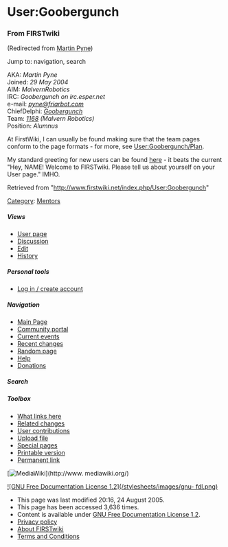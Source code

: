 # User:Goobergunch

### From FIRSTwiki

(Redirected from [Martin Pyne](/index.php?title=Martin_Pyne&redirect=no
"Martin Pyne" ))

Jump to: navigation, search

AKA: _Martin Pyne_  
Joined: _29 May 2004_  
AIM: _MalvernRobotics_  
IRC: _Goobergunch on irc.esper.net_  
e-mail: _[pyne@friarbot.com](mailto:pyne@friarbot.com
"mailto:pyne@friarbot.com" )_  
ChiefDelphi:
_[Goobergunch](http://www.chiefdelphi.com/forums/member.php?userid=6936
"http://www.chiefdelphi.com/forums/member.php?userid=6936" )_  
Team: _[1168](/index.php/1168 "1168" )_ _(Malvern Robotics)_  
Position: _Alumnus_

At FirstWiki, I can usually be found making sure that the team pages conform
to the page formats - for more, see
[User:Goobergunch/Plan](/index.php/User:Goobergunch/Plan
"User:Goobergunch/Plan" ).

My standard greeting for new users can be found
[here](/index.php/User:Goobergunch/Greeting "User:Goobergunch/Greeting" ) \-
it beats the current "Hey, NAME! Welcome to FIRSTwiki. Please tell us about
yourself on your User page." IMHO.

Retrieved from "<http://www.firstwiki.net/index.php/User:Goobergunch>"

[Category](/index.php?title=Special:Categories&article=User%3AGoobergunch
"Special:Categories" ): [Mentors](/index.php/Category:Mentors
"Category:Mentors" )

##### Views

  * [User page](/index.php/User:Goobergunch)
  * [Discussion](/index.php/User_talk:Goobergunch)
  * [Edit](/index.php?title=User:Goobergunch&action=edit)
  * [History](/index.php?title=User:Goobergunch&action=history)

##### Personal tools

  * [Log in / create account](/index.php?title=Special:Userlogin&returnto=User:Goobergunch)

[](/index.php/Main_Page "Main Page" )

##### Navigation

  * [Main Page](/index.php/Main_Page)
  * [Community portal](/index.php/FIRSTwiki:Community_portal)
  * [Current events](/index.php/Current_events)
  * [Recent changes](/index.php/Special:Recentchanges)
  * [Random page](/index.php/Special:Random)
  * [Help](/index.php/FIRSTwiki:Help)
  * [Donations](/index.php/FIRSTwiki:Site_support)

##### Search



##### Toolbox

  * [What links here](/index.php/Special:Whatlinkshere/User:Goobergunch)
  * [Related changes](/index.php/Special:Recentchangeslinked/User:Goobergunch)
  * [User contributions](/index.php/Special:Contributions/Goobergunch)
  * [Upload file](/index.php/Special:Upload)
  * [Special pages](/index.php/Special:Specialpages)
  * [Printable version](/index.php?title=User:Goobergunch&printable=yes)
  * [Permanent link](/index.php?title=User:Goobergunch&oldid=37552)

[![MediaWiki](/skins/common/images/poweredby_mediawiki_88x31.png)](http://www.
mediawiki.org/)

[![GNU Free Documentation License 1.2](/stylesheets/images/gnu-
fdl.png)](http://www.gnu.org/copyleft/fdl.html)

  * This page was last modified 20:16, 24 August 2005.
  * This page has been accessed 3,636 times.
  * Content is available under [GNU Free Documentation License 1.2](http://www.gnu.org/copyleft/fdl.html "http://www.gnu.org/copyleft/fdl.html" ).
  * [Privacy policy](/index.php/FIRSTwiki:Privacy_policy "FIRSTwiki:Privacy policy" )
  * [About FIRSTwiki](/index.php/FIRSTwiki:About "FIRSTwiki:About" )
  * [Terms and Conditions](/index.php/FIRSTwiki:Terms_and_conditions "FIRSTwiki:Terms and conditions" )

